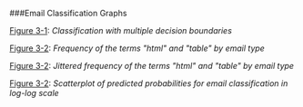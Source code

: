 ###Email Classification Graphs

<a href="http://patellis.files.wordpress.com/2014/02/00_ex1_ellis.pdf">Figure 3-1</a>: <em>Classification with multiple decision boundaries</em>

<a href="http://patellis.files.wordpress.com/2014/02/01_init_plot1_ellis.pdf">Figure 3-2</a>: <em>Frequency of the terms "html" and "table" by email type</em>

<a href="http://patellis.files.wordpress.com/2014/02/02_init_plot2_ellis.pdf">Figure 3-2</a>: <em>Jittered frequency of the terms "html" and "table" by email type</em>

<a href="http://patellis.files.wordpress.com/2014/02/03_final_classification_ellis.pdf">Figure 3-2</a>: <em>Scatterplot of predicted probabilities for email classification in log-log scale</em>

